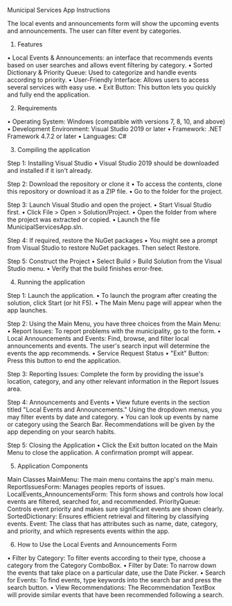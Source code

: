 Municipal Services App Instructions

The local events and announcements form will show the upcoming events and announcements. The user can filter event by categories.

1.	Features

•	Local Events & Announcements: an interface that recommends events based on user searches and allows event filtering by category. 
•	Sorted Dictionary & Priority Queue: Used to categorize and handle events according to priority.
•	User-Friendly Interface: Allows users to access several services with easy use.
•	Exit Button: This button lets you quickly and fully end the application. 

2.	Requirements

•	Operating System: Windows (compatible with versions 7, 8, 10, and above)
•	Development Environment: Visual Studio 2019 or later
•	Framework: .NET Framework 4.7.2 or later
•	Languages: C#

3.	Compiling the application

Step 1: Installing Visual Studio
•	Visual Studio 2019 should be downloaded and installed if it isn't already. 

Step 2: Download the repository or clone it
•	To access the contents, clone this repository or download it as a ZIP file.
•	Go to the folder for the project.

Step 3: Launch Visual Studio and open the project.
•	Start Visual Studio first.
•	Click File > Open > Solution/Project.
•	Open the folder from where the project was extracted or copied.
•	Launch the file MunicipalServicesApp.sln.

Step 4: If required, restore the NuGet packages
•	You might see a prompt from Visual Studio to restore NuGet packages. Then select Restore.

Step 5: Construct the Project
•	Select Build > Build Solution from the Visual Studio menu.
•	Verify that the build finishes error-free.

4.	Running the application

Step 1: Launch the application.
•	To launch the program after creating the solution, click Start (or hit F5).
•	The Main Menu page will appear when the app launches.

Step 2: Using the Main Menu, you have three choices from the Main Menu:
•	Report Issues: To report problems with the municipality, go to the form.
•	Local Announcements and Events: Find, browse, and filter local announcements and events. The user's search input will determine the events the app recommends.
•	Service Request Status
•	"Exit" Button: Press this button to end the application.

Step 3: Reporting Issues: Complete the form by providing the issue's location, category, and any other relevant information in the Report Issues area.  

Step 4: Announcements and Events
•	View future events in the section titled "Local Events and Announcements." Using the dropdown menus, you may filter events by date and category.
•	You can look up events by name or category using the Search Bar. Recommendations will be given by the app depending on your search habits.

Step 5: Closing the Application
•	Click the Exit button located on the Main Menu to close the application. A confirmation prompt will appear.

5.	Application Components

Main Classes
MainMenu: The main menu contains the app's main menu.
ReportIssuesForm: Manages peoples reports of issues.
LocalEvents_AnnouncementsForm: This form shows and controls how local events are filtered, searched for, and recommended.
PriorityQueue: Controls event priority and makes sure significant events are shown clearly.
SortedDictionary: Ensures efficient retrieval and filtering by classifying events.
Event: The class that has attributes such as name, date, category, and priority, and which represents events within the app.

6.	How to Use the Local Events and Announcements Form

•	Filter by Category: To filter events according to their type, choose a category from the Category ComboBox.
•	Filter by Date: To narrow down the events that take place on a particular date, use the Date Picker.
•	Search for Events: To find events, type keywords into the search bar and press the search button.
•	View Recommendations: The Recommendation TextBox will provide similar events that have been recommended following a search.

